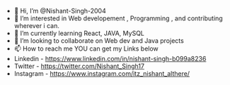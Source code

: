 - 👋 Hi, I’m @Nishant-Singh-2004
- 👀 I’m interested in Web developement , Programming , and contributing wherever i can.
- 🌱 I’m currently learning React, JAVA, MySQL
- 💞️ I’m looking to collaborate on Web dev  and Java projects
- 📫 How to reach me YOU can get my Links below
- Linkedin - https://www.linkedin.com/in/nishant-singh-b099a8236
- Twitter - https://twitter.com/Nishant_Singh17
- Instagram - https://www.instagram.com/itz_nishant_althere/

<!---
Nishant-Singh-2004/Nishant-Singh-2004 is a ✨ special ✨ repository because its `README.md` (this file) appears on your GitHub profile.
You can click the Preview link to take a look at your changes.
--->
